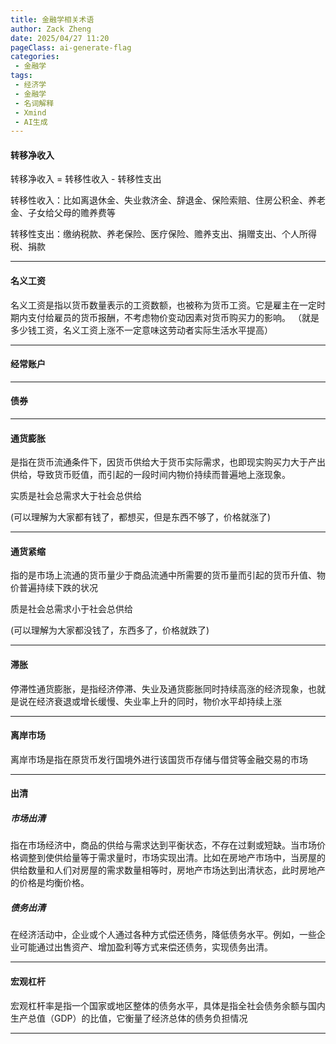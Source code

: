 ```yaml
---
title: 金融学相关术语
author: Zack Zheng
date: 2025/04/27 11:20
pageClass: ai-generate-flag
categories:
 - 金融学
tags:
 - 经济学
 - 金融学
 - 名词解释
 - Xmind
 - AI生成
---
```


#### 转移净收入

转移净收入 = 转移性收入 - 转移性支出

转移性收入：比如离退休金、失业救济金、辞退金、保险索赔、住房公积金、养老金、子女给父母的赡养费等

转移性支出：缴纳税款、养老保险、医疗保险、赡养支出、捐赠支出、个人所得税、捐款


---------------------------


#### 名义工资

名义工资是指以货币数量表示的工资数额，也被称为货币工资。它是雇主在一定时期内支付给雇员的货币报酬，不考虑物价变动因素对货币购买力的影响。
（就是多少钱工资，名义工资上涨不一定意味这劳动者实际生活水平提高）

---------------------------

#### 经常账户

<simple-img src="https://gitee.com/zackzhengxy/picGallery/raw/main/imgs/经常账户.png"></simple-img>

---------------------------

#### 债券

<simple-img src="https://gitee.com/zackzhengxy/picGallery/raw/main/imgs/债券.png"></simple-img>

---------------------------

#### 通货膨胀

是指在货币流通条件下，因货币供给大于货币实际需求，也即现实购买力大于产出供给，导致货币贬值，而引起的一段时间内物价持续而普遍地上涨现象。

实质是社会总需求大于社会总供给 

(可以理解为大家都有钱了，都想买，但是东西不够了，价格就涨了)

---------------------------

#### 通货紧缩

指的是市场上流通的货币量少于商品流通中所需要的货币量而引起的货币升值、物价普遍持续下跌的状况

质是社会总需求小于社会总供给

(可以理解为大家都没钱了，东西多了，价格就跌了)

---------------------------


#### 滞胀

停滞性通货膨胀，是指经济停滞、失业及通货膨胀同时持续高涨的经济现象，也就是说在经济衰退或增长缓慢、失业率上升的同时，物价水平却持续上涨

---------------------------

#### 离岸市场

离岸市场是指在原货币发行国境外进行该国货币存储与借贷等金融交易的市场

---------------------------

#### 出清

##### 市场出清

指在市场经济中，商品的供给与需求达到平衡状态，不存在过剩或短缺。当市场价格调整到使供给量等于需求量时，市场实现出清。比如在房地产市场中，当房屋的供给数量和人们对房屋的需求数量相等时，房地产市场达到出清状态，此时房地产的价格是均衡价格。

##### 债务出清

在经济活动中，企业或个人通过各种方式偿还债务，降低债务水平。例如，一些企业可能通过出售资产、增加盈利等方式来偿还债务，实现债务出清。

---------------------------

#### 宏观杠杆

宏观杠杆率是指一个国家或地区整体的债务水平，具体是指全社会债务余额与国内生产总值（GDP）的比值，它衡量了经济总体的债务负担情况

---------------------------
